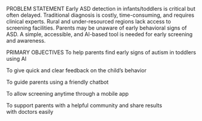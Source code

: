 PROBLEM STATEMENT
Early ASD detection in infants/toddlers is critical but often delayed.
Traditional diagnosis is costly, time-consuming, and requires clinical experts.
Rural and under-resourced regions lack access to screening facilities.
Parents may be unaware of early behavioral signs of ASD.
A simple, accessible, and AI-based tool is needed for early screening and awareness.

PRIMARY OBJECTIVES
To help parents find early signs of autism in toddlers using AI

To give quick and clear feedback on the child’s behavior

To guide parents using a friendly chatbot

To allow screening anytime through a mobile app

To support parents with a helpful community and share results with doctors easily
